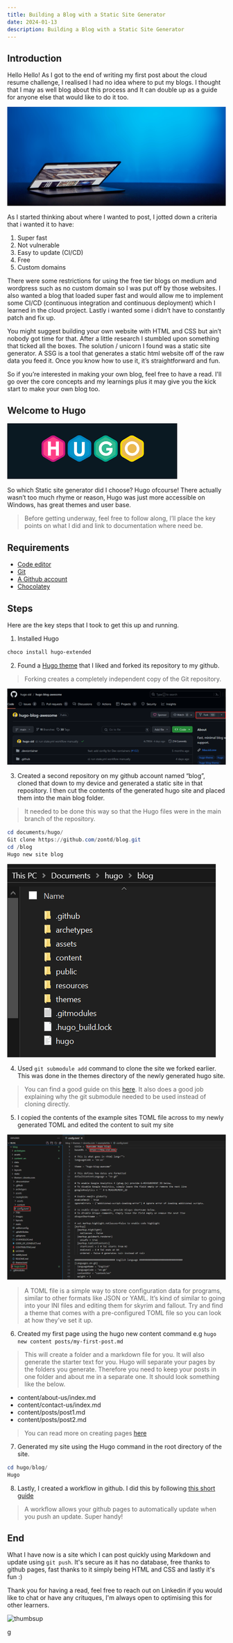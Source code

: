 ```yaml
---
title: Building a Blog with a Static Site Generator
date: 2024-01-13
description: Building a Blog with a Static Site Generator
---
```


## Introduction

Hello Hello! As I got to the end of writing my first post about the cloud resume challenge, I realised I had no idea where to put my blogs. I thought that I may as well blog about this process and It can double up as a guide for anyone else that would like to do it too.

![hero](splash.jpg)

As I started thinking about where I wanted to post, I jotted down a criteria that i wanted it to have:

1. Super fast
2. Not vulnerable
3. Easy to update (CI/CD)
4. Free
5. Custom domains 

There were some restrictions for using the free tier blogs on medium and wordpress such as no custom domain so I was put off by those websites. I also wanted a blog that loaded super fast and would allow me to implement some CI/CD (continuous integration and continuous deployment) which I learned in the cloud project. Lastly i wanted some i didn’t have to constantly patch and fix up.

You might suggest building your own website with HTML and CSS but ain’t nobody got time for that. After a little research I stumbled upon something that ticked all the boxes. The solution / unicorn I found was a static site generator. A SSG is a tool that generates a static html website off of the raw data you feed it. Once you know how to use it, it’s straightforward and fun.

So if you’re interested in making your own blog, feel free to have a read. I'll go over the core concepts and my learnings plus it may give you the kick start to make your own blog too. 

## Welcome to Hugo

![hugo](hugo.png)

So which Static site generator did I choose? Hugo ofcourse! There actually wasn’t too much rhyme or reason, Hugo was just more accessible on Windows, has great themes and user base.

> Before getting underway, feel free to follow along, I’ll place the key points on what I did and link to documentation where need be.

## Requirements 

- [Code editor](https://code.visualstudio.com/)
- [Git](https://git-scm.com/book/en/v2/Getting-Started-Installing-Git) 
- [A Github account](https://github.com/)
- [Chocolatey](https://chocolatey.org/install)

## Steps

Here are the key steps that I took to get this up and running.

1. Installed Hugo

```powershell
choco install hugo-extended
```
2. Found a [Hugo theme](https://themes.gohugo.io/) that I liked and forked its repository to my github.

>Forking creates a completely independent copy of the Git repository.

![Fork](Fork.png)

3. Created a second repository on my github account named “blog”, cloned that down to my device and generated a static site in that repository. I then cut the contents of the generated hugo site and placed them into the main blog folder.

> It needed to be done this way so that the Hugo files were in the main branch of the repository.

```powershell
cd documents/hugo/
Git clone https://github.com/zontd/blog.git
cd /blog
Hugo new site blog
```

![mainbranch](mainbranch.png)

4. Used `git submodule add` command to clone the site we forked earlier. This was done in the themes directory of the newly generated hugo site. 

> You can find a good guide on this [here](https://www.andrewhoog.com/post/git-submodule-for-hugo-themes/). It also does a good job explaining why the git submodule needed to be used instead of cloning directly.

5. I copied the contents of the example sites TOML file across to my newly generated TOML and edited the content to suit my site

![toml](toml.png)

> A TOML file is a simple way to store configuration data for programs, similar to other formats like JSON or YAML. It’s kind of similar to going into your INI files and editing them for skyrim and fallout. Try and find a theme that comes with a pre-configured TOML file so you can look at how they’ve set it up.

6. Created my first page using the hugo new content command e.g `hugo new content posts/my-first-post.md`


> This will create a folder and a markdown file for you. It will also generate the starter text for you. Hugo will separate your pages by the folders you generate. Therefore you need to keep your posts in one folder and about me in a separate one. It should look something like the below.


- content/about-us/index.md
- content/contact-us/index.md
- content/posts/post1.md
- content/posts/post2.md


> You can read more on creating pages [here](https://gohugo.io/getting-started/quick-start/) 
7. Generated my site using the Hugo command in the root directory of the site.

```powershell
cd hugo/blog/
Hugo
```
8. Lastly, I created a workflow in github. I did this by following [this short guide](https://gohugo.io/hosting-and-deployment/hosting-on-github/)

> A workflow allows your github pages to automatically update when you push an update. Super handy!

## End

What I have now is a site which I can post quickly using Markdown and update using `git push`. It's secure as it has no database, free thanks to github pages, fast thanks to it simply being HTML and CSS and lastly it's fun :)

Thank you for having a read, feel free to reach out on Linkedin if you would like to chat or have any crituques, I'm always open to optimising this for other learners.

![thumbsup](https://media.giphy.com/media/111ebonMs90YLu/giphy.gif)


g